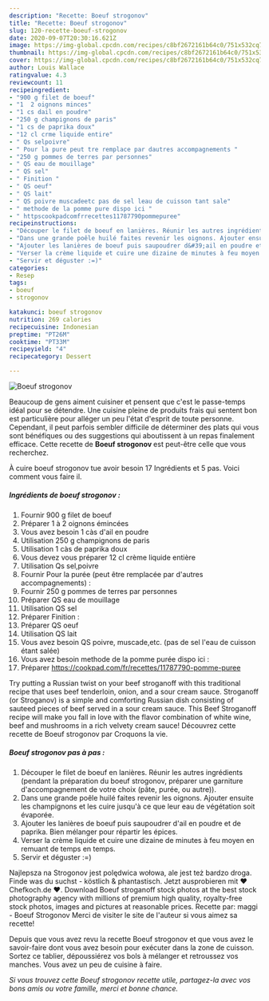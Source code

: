 ```yaml
---
description: "Recette: Boeuf strogonov"
title: "Recette: Boeuf strogonov"
slug: 120-recette-boeuf-strogonov
date: 2020-09-07T20:30:16.621Z
image: https://img-global.cpcdn.com/recipes/c8bf2672161b64c0/751x532cq70/boeuf-strogonov-photo-principale-de-la-recette.jpg
thumbnail: https://img-global.cpcdn.com/recipes/c8bf2672161b64c0/751x532cq70/boeuf-strogonov-photo-principale-de-la-recette.jpg
cover: https://img-global.cpcdn.com/recipes/c8bf2672161b64c0/751x532cq70/boeuf-strogonov-photo-principale-de-la-recette.jpg
author: Louis Wallace
ratingvalue: 4.3
reviewcount: 11
recipeingredient:
- "900 g filet de boeuf"
- "1  2 oignons minces"
- "1 cs dail en poudre"
- "250 g champignons de paris"
- "1 cs de paprika doux"
- "12 cl crme liquide entire"
- " Qs selpoivre"
- " Pour la pure peut tre remplace par dautres accompagnements "
- "250 g pommes de terres par personnes"
- " QS eau de mouillage"
- " QS sel"
- " Finition "
- " QS oeuf"
- " QS lait"
- " QS poivre muscadeetc pas de sel leau de cuisson tant sale"
- " methode de la pomme pure dispo ici "
- " httpscookpadcomfrrecettes11787790pommepuree"
recipeinstructions:
- "Découper le filet de boeuf en lanières. Réunir les autres ingrédients (pendant la préparation du boeuf strogonov, préparer une garniture d&#39;accompagnement de votre choix (pâte, purée, ou autre))."
- "Dans une grande poêle huilé faites revenir les oignons. Ajouter ensuite les champignons et les cuire jusqu&#39;à ce que leur eau de végétation soit évaporée."
- "Ajouter les lanières de boeuf puis saupoudrer d&#39;ail en poudre et de paprika. Bien mélanger pour répartir les épices."
- "Verser la crème liquide et cuire une dizaine de minutes à feu moyen en remuant de temps en temps."
- "Servir et déguster :=)"
categories:
- Resep
tags:
- boeuf
- strogonov

katakunci: boeuf strogonov 
nutrition: 269 calories
recipecuisine: Indonesian
preptime: "PT26M"
cooktime: "PT33M"
recipeyield: "4"
recipecategory: Dessert

---
```



![Boeuf strogonov](https://img-global.cpcdn.com/recipes/c8bf2672161b64c0/751x532cq70/boeuf-strogonov-photo-principale-de-la-recette.jpg)

Beaucoup de gens aiment cuisiner et pensent que c'est le passe-temps idéal pour se détendre. Une cuisine pleine de produits frais qui sentent bon est particulière pour alléger un peu l'état d'esprit de toute personne. Cependant, il peut parfois sembler difficile de déterminer des plats qui vous sont bénéfiques ou des suggestions qui aboutissent à un repas finalement efficace. Cette recette de <strong> Boeuf strogonov </strong> est peut-être celle que vous recherchez.

<!--inarticleads1-->

À cuire boeuf strogonov tue avoir besoin 17 Ingrédients et 5 pas. Voici comment vous faire il.

##### Ingrédients de boeuf strogonov :

1. Fournir 900 g filet de boeuf
1. Préparer 1 à 2 oignons émincées
1. Vous avez besoin 1 càs d&#39;ail en poudre
1. Utilisation 250 g champignons de paris
1. Utilisation 1 càs de paprika doux
1. Vous devez vous préparer 12 cl crème liquide entière
1. Utilisation  Qs sel,poivre
1. Fournir  Pour la purée (peut être remplacée par d&#39;autres accompagnements) :
1. Fournir 250 g pommes de terres par personnes
1. Préparer  QS eau de mouillage
1. Utilisation  QS sel
1. Préparer  Finition :
1. Préparer  QS oeuf
1. Utilisation  QS lait
1. Vous avez besoin  QS poivre, muscade,etc. (pas de sel l&#39;eau de cuisson étant salée)
1. Vous avez besoin  methode de la pomme purée dispo ici :
1. Préparer  https://cookpad.com/fr/recettes/11787790-pomme-puree


Try putting a Russian twist on your beef stroganoff with this traditional recipe that uses beef tenderloin, onion, and a sour cream sauce. Stroganoff (or Stroganov) is a simple and comforting Russian dish consisting of sauteed pieces of beef served in a sour cream sauce. This Beef Stroganoff recipe will make you fall in love with the flavor combination of white wine, beef and mushrooms in a rich velvety cream sauce! Découvrez cette recette de Boeuf strogonov par Croquons la vie. 

<!--inarticleads2-->

##### Boeuf strogonov pas à pas :

1. Découper le filet de boeuf en lanières. Réunir les autres ingrédients (pendant la préparation du boeuf strogonov, préparer une garniture d&#39;accompagnement de votre choix (pâte, purée, ou autre)).
1. Dans une grande poêle huilé faites revenir les oignons. Ajouter ensuite les champignons et les cuire jusqu&#39;à ce que leur eau de végétation soit évaporée.
1. Ajouter les lanières de boeuf puis saupoudrer d&#39;ail en poudre et de paprika. Bien mélanger pour répartir les épices.
1. Verser la crème liquide et cuire une dizaine de minutes à feu moyen en remuant de temps en temps.
1. Servir et déguster :=)


Najlepsza na Strogonov jest polędwica wołowa, ale jest też bardzo droga. Finde was du suchst - köstlich &amp; phantastisch. Jetzt ausprobieren mit ♥ Chefkoch.de ♥. Download Boeuf stroganoff stock photos at the best stock photography agency with millions of premium high quality, royalty-free stock photos, images and pictures at reasonable prices. Recette par: maggi - Boeuf Strogonov Merci de visiter le site de l&#39;auteur si vous aimez sa recette! 

<!--inarticleads1-->

<p>
Depuis que vous avez revu la recette Boeuf strogonov et que vous avez le savoir-faire dont vous avez besoin pour exécuter dans la zone de cuisson. Sortez ce tablier, dépoussiérez vos bols à mélanger et retroussez vos manches. Vous avez un peu de cuisine à faire.
</p>

<p>
<i>Si vous trouvez cette Boeuf strogonov recette utile, partagez-la avec vos bons amis ou votre famille, merci et bonne chance.</i>
</p>
